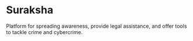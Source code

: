 # Suraksha
Platform for spreading awareness, provide legal assistance, and offer tools to tackle crime and cybercrime.
